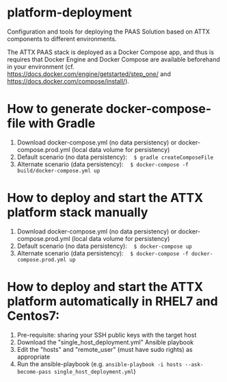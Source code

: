 # platform-deployment
Configuration and tools for deploying the PAAS Solution based on ATTX components to different environments.

The ATTX PAAS stack is deployed as a Docker Compose app, and thus is requires that Docker Engine and Docker Compose are available beforehand in your environment (cf. https://docs.docker.com/engine/getstarted/step_one/ and https://docs.docker.com/compose/install/).

# How to generate docker-compose-file with Gradle
1. Download docker-compose.yml (no data persistency) or docker-compose.prod.yml (local data volume for persistency)
2. Default scenario (no data persistency):
    `$ gradle createComposeFile`
3. Alternate scenario (data persistency):
    `$ docker-compose -f build/docker-compose.yml up`


# How to deploy and start the ATTX platform stack manually
1. Download docker-compose.yml (no data persistency) or docker-compose.prod.yml (local data volume for persistency)
2. Default scenario (no data persistency):
    `$ docker-compose up`
3. Alternate scenario (data persistency):
    `$ docker-compose -f docker-compose.prod.yml up`

# How to deploy and start the ATTX platform automatically in RHEL7 and Centos7:
1. Pre-requisite: sharing your SSH public keys with the target host
2. Download the "single_host_deployment.yml" Ansible playbook
3. Edit the "hosts" and "remote_user" (must have sudo rights) as appropriate
4. Run the ansible-playbook (e.g. `ansible-playbook -i hosts --ask-become-pass single_host_deployment.yml`)
